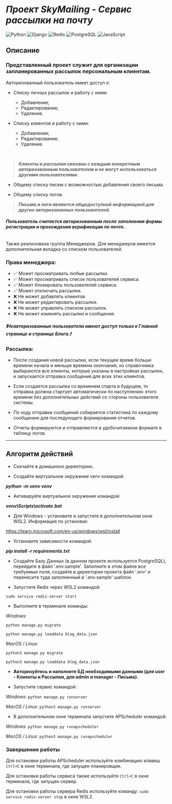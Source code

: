 # *Проект SkyMailing - Сервис рассылки на почту*

![Python](https://img.shields.io/badge/Python-3.11-FFD43B?logo=python)
![Django](https://img.shields.io/badge/Django-4.2.4-silver?logo=django)
![Redis](https://img.shields.io/badge/Redis-5.0.0-red?logo=redis)
![PostgreSQL](https://img.shields.io/badge/PostgreSQL-15.6-blue?logo=postgresql)
![JavaScript](https://img.shields.io/badge/JavaScript-65757d?logo=javascript)

## Описание
### Представленный проект служит для организации запланированных рассылок персональным клиентам. 

Авторизованный пользователь имеет доступ к:

- Списку личных рассылок и работу с ними:
    - Добавление;
    - Редактирование;
    - Удаление.


- Списку клиентов и работу с ними:
    - Добавление;
    - Редактирование;
    - Удаление.
<br>

>***Клиенты и рассылки связаны с каждым конкретным авторизованным 
пользователем и не могут использоваться другими пользователями.***

- Общему списку писем с возможностью добавления своего письма.


- Общему списку логов.


>***Письма и логи являются общедоступной информацией для других авторизованных пользователей.***

#### *Пользователь считается авторизованным после заполнения формы регистрации и прохождения верификации по почте.*

<br>
Также реализована группа Менеджеров. Для менеджеров имеется дополнительная вкладка со списком пользователей.

### Права менеджера:

- ✅ Может просматривать любые рассылки.
- ✅ Может просматривать список пользователей сервиса.
- ✅ Может блокировать пользователей сервиса.
- ✅ Может отключать рассылки.
- ❌ Не может добавлять клиентов.
- ❌ Не может редактировать рассылки.
- ❌ Не может управлять списком рассылок.
- ❌ Не может изменять рассылки и сообщения.


#### *❗Неавторизованные пользователи имеют доступ только к Главной странице и странице Блога.❗️*


### Рассылка:

- После создания новой рассылки, если текущее время больше времени начала 
и меньше времени окончания, из справочника выбираются все клиенты, 
которые указаны в настройках рассылки, и запускается отправка сообщения
для всех этих клиентов.


- Если создается рассылка со временем старта в будущем, то отправка должна 
стартует автоматически по наступлению этого времени без дополнительных 
действий со стороны пользователя системы.


- По ходу отправки сообщений собирается статистика по каждому сообщению для 
последующего формирования отчетов.


- Отчеты формируются и отправляются в удобочитаемом формате в таблицу логов.

____

## Алгоритм действий

- Скачайте в домашнюю директорию.


- Создайте виртуальное окружение venv командой:

__*python -m venv venv*__

- Активируйте виртуальное окружение командой:

__*venv\Scripts\activate.bat*__

- Для Windows - установите и запустите в дополнительном окне WSL2. Информация по установке:

https://learn.microsoft.com/en-us/windows/wsl/install

- Установите зависимости командой:

__*pip install -r requirements.txt*__

- Создайте Базу Данных (в данном проекте используется PostgreSQL), перейдите в файл '.env.sample'. Заполните в этом файле
все требуемые поля, создайте в директории проекта файл '.env' и перенесите туда заполненный в '.env.sample' шаблон.


- Запустите Redis через WSL2 командой:

`sudo service redis-server start`

- Выполните в терминале команды:

*Windows:*

`python manage.py migrate`

`python manage.py loaddata blog_data.json`

*MacOS / Linux:*

`python3 manage.py migrate`

`python3 manage.py loaddata blog_data.json`

- __Авторизуйтесь и наполните БД необходимыми данными (для user - Клиенты и Рассылки, для admin и manager - Письма).__


- Запустите сервис командой:

*Windows:*
`python manage.py runserver`

*MacOS / Linux:*
`python3 manage.py runserver`

- В дополнительном окне терминала запустите APScheduler командой:

*Windows:*
`python manage.py runapscheduler`

*MacOS / Linux:*
`python3 manage.py runapscheduler`

### Завершение работы

Для остановки работы APScheduler используйте комбинацию клавиш `Ctrl+C` в окне терминала, где запущен планировщик.

Для остановки работы сервиса также используйте `Ctrl+C` в окне терминала, где запущен сервер.

Для остановки работы сервера Redis используйте команду: `sudo service redis-server stop` в окне WSL2.